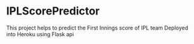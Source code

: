 # IPLScorePredictor
This project helps to predict the First Innings score of IPL team 
Deployed into Heroku using Flask api

